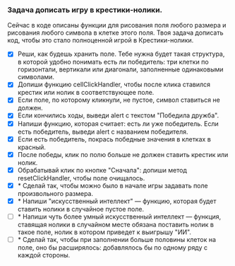 ### Задача дописать игру в крестики-нолики.

Сейчас в коде описаны функции для рисования поля любого размера и рисования любого символа в клетке этого поля.
Твоя задача дописать код, чтобы это стало полноценной игрой в Крестики-нолики.

- [x] Реши, как будешь хранить поле. Тебе нужна будет такая структура, в которой удобно понимать есть ли победитель: три клетки по горизонтали, вертикали или диагонали, заполненные одинаковыми символами.
- [x] Допиши функцию cellClickHandler, чтобы после клика ставился крестик или нолик в соответствующее поле.
- [x] Если поле, по которому кликнули, не пустое, символ ставиться не должен. 
- [x] Если кончились ходы, выведи alert с текстом "Победила дружба".
- [x] Напиши функцию, которая считает: есть ли уже победитель. Если есть победитель, выведи alert с названием победителя.
- [x] Если есть победитель, покрась победные значения в клетках в красный.
- [x] После победы, клик по полю больше не должен ставить крестик или нолик.
- [x] Обрабатывай клик по кнопке "Сначала": допиши метод resetClickHandler, чтобы поле очищалось.
- [x] \* Сделай так, чтобы можно было в начале игры задавать поле произвольного размера.
- [x] \* Напиши "искусственный интеллект" — функцию, которая будет ставить нолики в случайное пустое поле.
- [ ] \* Напиши чуть более умный искусственный интеллект — функция, ставящая нолики в случайном месте обязана поставить нолик в такое поле, нолик в котором приведет к выигрышу "ИИ".
- [ ] \* Сделай так, чтобы при заполнении больше половины клеток на поле, оно бы расширялось: добавлялось бы по одному ряду с каждой стороны.
